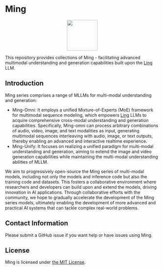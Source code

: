 # Ming

<p align="center">
    <img src="./Ming-omni/figures/ant-bailing.png" width="100"/>
<p>


This repository provides collections of Ming - facilitating advanced multimodal understanding and generation capabilities built upon the [Ling](https://github.com/inclusionAI/Ling) LLM.


## Introduction

Ming series comprises a range of MLLMs for multi-modal understanding and generation:
- Ming-Omni: It employs a unified Mixture-of-Experts (MoE) framework for multimodal sequence modeling, which empowers [Ling](https://github.com/inclusionAI/Ling) LLMs to acquire comprehensive cross-modal understanding and generation capabilities. Specifically, Ming-omni can process arbitrary combinations of audio, video, image, and text modalities as input, generating multimodal sequences interleaving with audio, image, or text outputs, thereby enabling an advanced and interactive realtime experience.
- Ming-Unify: It focuses on realizing a unified paradigm for multi-modal understanding and generation, aiming to extend the image and video generation capabilities while maintaining the multi-modal understanding abilities of MLLM.

We aim to progressively open-source the Ming series of multi-modal models, including not only the models and inference code but also the training code and datasets. This fosters a collaborative environment where researchers and developers can build upon and extend the models, driving innovation in AI applications. Through collaborative efforts with the community, we hope to gradually accelerate the development of the Ming series models, ultimately enabling the development of more advanced and practical AI systems that can tackle complex real-world problems.



## Contact Information

Please submit a GitHub issue if you want help or have issues using Ming.

## License

Ming is licensed under [the MIT License](./LICENSE).


